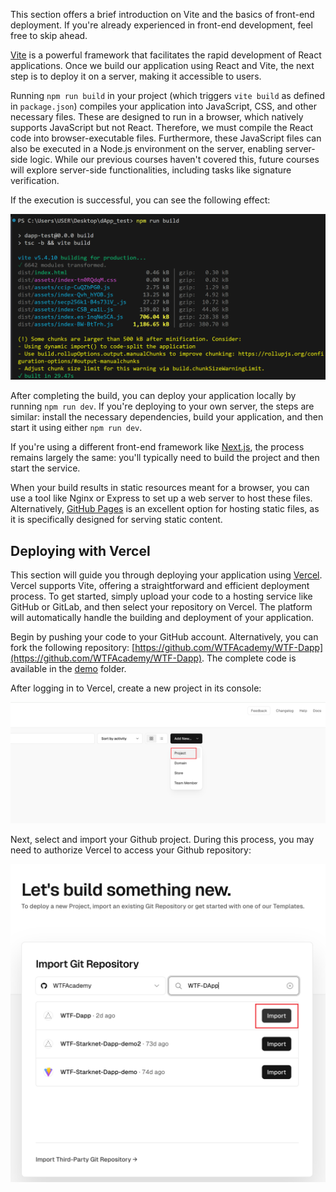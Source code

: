 This section offers a brief introduction on Vite and the basics of front-end deployment. If you're already experienced in front-end development, feel free to skip ahead.

[Vite](https://vite.dev/) is a powerful framework that facilitates the rapid development of React applications. Once we build our application using React and Vite, the next step is to deploy it on a server, making it accessible to users.

Running `npm run build` in your project (which triggers `vite build` as defined in `package.json`) compiles your application into JavaScript, CSS, and other necessary files. These are designed to run in a browser, which natively supports JavaScript but not React. Therefore, we must compile the React code into browser-executable files. Furthermore, these JavaScript files can also be executed in a Node.js environment on the server, enabling server-side logic. While our previous courses haven't covered this, future courses will explore server-side functionalities, including tasks like signature verification.

If the execution is successful, you can see the following effect:

![build next](./img/vitebuild.png)

After completing the build, you can deploy your application locally by running `npm run dev`. If you're deploying to your own server, the steps are similar: install the necessary dependencies, build your application, and then start it using either `npm run dev`.

If you're using a different front-end framework like [Next.js](https://nextjs.org/), the process remains largely the same: you'll typically need to build the project and then start the service.

When your build results in static resources meant for a browser, you can use a tool like Nginx or Express to set up a web server to host these files. Alternatively, [GitHub Pages](https://pages.github.com/) is an excellent option for hosting static files, as it is specifically designed for serving static content.

## Deploying with Vercel

This section will guide you through deploying your application using [Vercel](https://vercel.com/). Vercel supports Vite, offering a straightforward and efficient deployment process. To get started, simply upload your code to a hosting service like GitHub or GitLab, and then select your repository on Vercel. The platform will automatically handle the building and deployment of your application.

Begin by pushing your code to your GitHub account. Alternatively, you can fork the following repository: [https://github.com/WTFAcademy/WTF-Dapp](https://github.com/WTFAcademy/WTF-Dapp). The complete code is available in the [demo](../demo/) folder.

After logging in to Vercel, create a new project in its console:

![createnew](./img/createnew.png)

Next, select and import your Github project. During this process, you may need to authorize Vercel to access your Github repository:

![import](./img/import.png)
